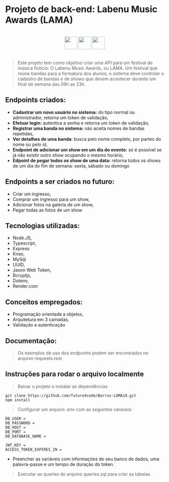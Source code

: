 # Projeto de back-end: Labenu Music Awards (LAMA)

</br>

<div align="center">
<img src="https://cdn.jsdelivr.net/gh/devicons/devicon/icons/javascript/javascript-original.svg" width='40px' />
<img src="https://cdn.jsdelivr.net/gh/devicons/devicon/icons/nodejs/nodejs-original.svg" width='40px'/>
<img src="https://cdn.jsdelivr.net/gh/devicons/devicon/icons/mysql/mysql-plain.svg" width='40px'/>
</div>

</br>

> Este projeto tem como objetivo criar uma API para um festival de música fictício: O Labenu Music Awards, ou LAMA. Um festival que reúne bandas para a formatura dos alunos; o sistema deve controlar o cadastro de bandas e de shows que devem acontecer durante um final de semana das 09h as 23h.

## Endpoints criados:

- **Cadastrar um novo usuário no sistema:** do tipo normal ou administrador, retorna um token de validação,
- **Efetuar login:** autentica a senha e retorna um token de validação,
- **Registrar uma banda no sistema:** não aceita nomes de bandas repetidas,
- **Ver detalhes de uma banda**: busca pelo nome completo, por partes do nome ou pelo id,
- **Endpoint de adicionar um show em um dia do evento:** só é possível se já não existir outro show ocupando o mesmo horário,
- **Edpoint de pegar todos os show de uma data:** retorna todos os shows de um dia do fim de semana: sexta, sábado ou domingo

## Endpoints a ser criados no futuro:

- Criar um ingresso,
- Comprar um ingresso para um show,
- Adicionar fotos na galeria de um show,
- Pegar todas as fotos de um show

## Tecnologias utilizadas:

- Node.JS,
- Typescript,
- Express
- Knex,
- MySql
- UUID,
- Jason Web Token,
- Bcryptjs,
- Dotenv,
- Render.com

## Conceitos empregados:

- Programação orientada a objetos,
- Arquitetura em 3 camadas,
- Validação e autenticação

## Documentação:

> Os exemplos de uso dos endpoints podem ser encontrados no arquivo requests.rest

## Instruções para rodar o arquivo localmente

> Baixar o projeto e instalar as dependências

```
git clone https://github.com/future4code/Barros-LAMA18.git
npm install
```

> Configurar um arquivo .env com as seguintes varáveis:

```
DB_USER = 
DB_PASSWORD = 
DB_HOST = 
DB_PORT = 
DB_DATABASE_NAME = 

JWT_KEY = 
ACCESS_TOKEN_EXPIRES_IN = 
```
* Preencher as variáveis com informações do seu banco de dados, uma palavra-passe e um tempo de duração do token.

> Executar as queries do arquivo queries.sql para criar as tabelas